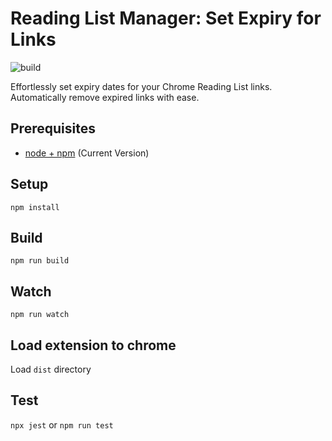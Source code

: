 # Reading List Manager: Set Expiry for Links

![build](https://github.com/mikezzb/expiring-reading-list/workflows/build/badge.svg)

Effortlessly set expiry dates for your Chrome Reading List links. Automatically remove expired links with ease.

## Prerequisites

* [node + npm](https://nodejs.org/) (Current Version)

## Setup

```
npm install
```


## Build

```
npm run build
```

## Watch

```
npm run watch
```

## Load extension to chrome

Load `dist` directory

## Test
`npx jest` or `npm run test`
